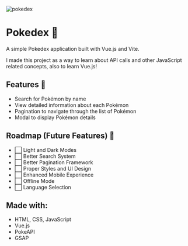 ![pokedex](https://socialify.git.ci/caioabrahao/pokedex/image?description=1&font=Rokkitt&language=1&logo=https%3A%2F%2Fgithub.com%2Fcaioabrahao%2Fpokedex%2Fblob%2Fmain%2Fpublic%2Fpink-pokeball.png%3Fraw%3Dtrue&name=1&owner=1&pattern=Transparent&stargazers=1&theme=Auto)

# Pokedex 👾

A simple Pokedex application built with Vue.js and Vite.

I made this project as a way to learn about API calls and other JavaScript related concepts, also to learn Vue.js!

## Features 🔦

- Search for Pokémon by name
- View detailed information about each Pokémon
- Pagination to navigate through the list of Pokémon
- Modal to display Pokémon details

## Roadmap (Future Features) 🧠

- ⬜ Light and Dark Modes
- ⬜ Better Search System
- ⬜ Better Pagination Framework
- ⬜ Proper Styles and UI Design
- ⬜ Enhanced Mobile Experience
- ⬜ Offline Mode
- ⬜ Language Selection

## Made with:

- HTML, CSS, JavaScript
- Vue.js
- PokeAPI
- GSAP
